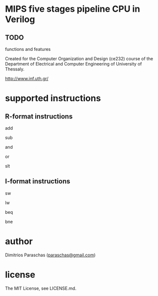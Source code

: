 MIPS five stages pipeline CPU in Verilog
===
TODO
---
functions and features

Created for the Computer Organization and Design (ce232) course of the Department of Electrical and Computer Engineering of University of Thessaly.

http://www.inf.uth.gr/

supported instructions
===

R-format instructions
---
add

sub

and

or

slt

I-format instructions
---
sw

lw

beq

bne

author
===
Dimitrios Paraschas (paraschas@gmail.com)

license
===
The MIT License, see LICENSE.md.
